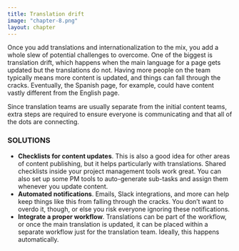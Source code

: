 ```yaml
---
title: Translation drift
image: "chapter-8.png"
layout: chapter
---
```


Once you add translations and internationalization to the mix, you add
a whole slew of potential challenges to overcome. One of the biggest is
translation drift, which happens when the main language for a page gets
updated but the translations do not. Having more people on the team
typically means more content is updated, and things can fall through the
cracks. Eventually, the Spanish page, for example, could have content vastly
different from the English page.

Since translation teams are usually separate from the initial content teams,
extra steps are required to ensure everyone is communicating and that all of
the dots are connecting.

### SOLUTIONS

- **Checklists for content updates**. This is also a good idea for other areas
of content publishing, but it helps particularly with translations. Shared
checklists inside your project management tools work great. You can
also set up some PM tools to auto-generate sub-tasks and assign them
whenever you update content.
- **Automated notifications**. Emails, Slack integrations, and more can help
keep things like this from falling through the cracks. You don’t want to
overdo it, though, or else you risk everyone ignoring these notifications.
- **Integrate a proper workflow**. Translations can be part of the workflow, or
once the main translation is updated, it can be placed within a separate
workflow just for the translation team. Ideally, this happens automatically.
